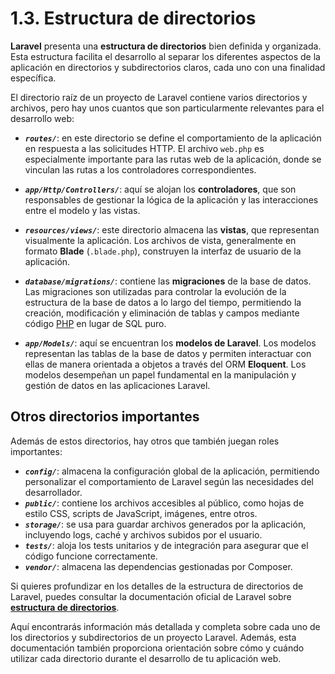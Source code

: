 # 1.3. Estructura de directorios

**Laravel** presenta una **estructura de directorios** bien definida y organizada. Esta estructura facilita el desarrollo al separar los diferentes aspectos de la aplicación en directorios y subdirectorios claros, cada uno con una finalidad específica.

El directorio raíz de un proyecto de Laravel contiene varios directorios y archivos, pero hay unos cuantos que son particularmente relevantes para el desarrollo web:

- ***`routes/`***: en este directorio se define el comportamiento de la aplicación en respuesta a las solicitudes HTTP. El archivo `web.php` es especialmente importante para las rutas web de la aplicación, donde se vinculan las rutas a los controladores correspondientes.

- ***`app/Http/Controllers/`***: aquí se alojan los **controladores**, que son responsables de gestionar la lógica de la aplicación y las interacciones entre el modelo y las vistas.

- ***`resources/views/`***: este directorio almacena las **vistas**, que representan visualmente la aplicación. Los archivos de vista, generalmente en formato **Blade** (`.blade.php`), construyen la interfaz de usuario de la aplicación.

- ***`database/migrations/`***: contiene las **migraciones** de la base de datos. Las migraciones son utilizadas para controlar la evolución de la estructura de la base de datos a lo largo del tiempo, permitiendo la creación, modificación y eliminación de tablas y campos mediante código [PHP](#t27f20588-510f-66f3-8ea3-8d2f46de34e8) en lugar de SQL puro.

- ***`app/Models/`***: aquí se encuentran los **modelos de Laravel**. Los modelos representan las tablas de la base de datos y permiten interactuar con ellas de manera orientada a objetos a través del ORM **Eloquent**. Los modelos desempeñan un papel fundamental en la manipulación y gestión de datos en las aplicaciones Laravel.

## Otros directorios importantes

Además de estos directorios, hay otros que también juegan roles importantes:

- ***`config/`***: almacena la configuración global de la aplicación, permitiendo personalizar el comportamiento de Laravel según las necesidades del desarrollador.  
- ***`public/`***: contiene los archivos accesibles al público, como hojas de estilo CSS, scripts de JavaScript, imágenes, entre otros.  
- ***`storage/`***: se usa para guardar archivos generados por la aplicación, incluyendo logs, caché y archivos subidos por el usuario.  
- ***`tests/`***: aloja los tests unitarios y de integración para asegurar que el código funcione correctamente.  
- ***`vendor/`***: almacena las dependencias gestionadas por Composer.

Si quieres profundizar en los detalles de la estructura de directorios de Laravel, puedes consultar la documentación oficial de Laravel sobre [**estructura de directorios**](https://laravel.com/docs/structure).  

Aquí encontrarás información más detallada y completa sobre cada uno de los directorios y subdirectorios de un proyecto Laravel. Además, esta documentación también proporciona orientación sobre cómo y cuándo utilizar cada directorio durante el desarrollo de tu aplicación web.
